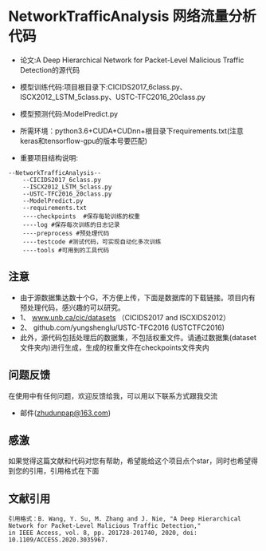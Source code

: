 


# NetworkTrafficAnalysis 网络流量分析代码
* 论文:A Deep Hierarchical Network for Packet-Level Malicious Traffic Detection的源代码

* 模型训练代码:项目根目录下:CICIDS2017_6class.py、ISCX2012_LSTM_5class.py、USTC-TFC2016_20class.py
* 模型预测代码:ModelPredict.py
* 所需环境：python3.6+CUDA+CUDnn+根目录下requirements.txt(注意keras和tensorflow-gpu的版本号要匹配)
* 重要项目结构说明:
```text
--NetworkTrafficAnalysis--
    --CICIDS2017_6class.py
    --ISCX2012_LSTM_5class.py
    --USTC-TFC2016_20class.py
    --ModelPredict.py
    --requirements.txt
    ----checkpoints  #保存每轮训练的权重
    ----log #保存每次训练的日志记录
    ----preprocess #预处理代码
    ----testcode #测试代码，可实现自动化多次训练
    ----tools #可用到的工具代码
```
## 注意
* 由于源数据集达数十个G，不方便上传，下面是数据库的下载链接。项目内有预处理代码，感兴趣的可以研究。
* 1、 www.unb.ca/cic/datasets （CICIDS2017 and ISCXIDS2012）
* 2、 github.com/yungshenglu/USTC-TFC2016 (USTCTFC2016)
* 此外，源代码包括处理后的数据集，不包括权重文件。请通过数据集(dataset文件夹内)进行生成，生成的权重文件在checkpoints文件夹内

## 问题反馈
在使用中有任何问题，欢迎反馈给我，可以用以下联系方式跟我交流
* 邮件(zhudunpap@163.com)

## 感激
如果觉得这篇文献和代码对您有帮助，希望能给这个项目点个star，同时也希望得到您的引用，引用格式在下面

## 文献引用
```text
引用格式：B. Wang, Y. Su, M. Zhang and J. Nie, "A Deep Hierarchical Network for Packet-Level Malicious Traffic Detection,"
in IEEE Access, vol. 8, pp. 201728-201740, 2020, doi: 10.1109/ACCESS.2020.3035967.
```
